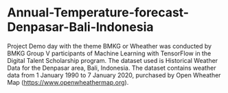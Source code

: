 # Annual-Temperature-forecast-Denpasar-Bali-Indonesia
Project Demo day with the theme BMKG or Wheather was conducted by BMKG Group V participants of Machine Learning with TensorFlow in the Digital Talent Scholarship program. The dataset used is Historical Weather Data for the Denpasar area, Bali, Indonesia. The dataset contains weather data from 1 January 1990 to 7 January 2020, purchased by Open Wheather Map (https://www.openwheathermap.org).
